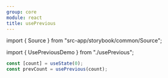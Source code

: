 ```yaml
---
group: core
module: react
title: usePrevious
---
```


import { Source } from "src-app/storybook/common/Source";

import { UsePreviousDemo } from "./usePrevious";

<UsePreviousDemo />

```jsx {2}
const [count] = useState(0);
const prevCount = usePrevious(count);
```

<Source path="src-core/react/usePrevious.ts" />
